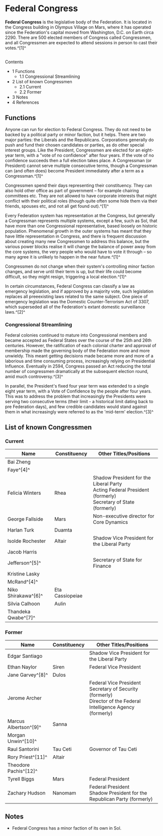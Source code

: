 # Federal Congress
**Federal Congress** is the legislative body of the Federation. It is located in the Congress building in Olympus Village on Mars, where it has operated since the Federation's capital moved from Washington, D.C. on Earth circa 2290. There are 500 elected members of Congress called Congressmen, and all Congressmen are expected to attend sessions in person to cast their votes.^[1]^

## 

Contents

- 1 Functions
    - 1.1 Congressional Streamlining
- 2 List of known Congressmen
    - 2.1 Current
    - 2.2 Former
- 3 Notes
- 4 References

## Functions

Anyone can run for election to Federal Congress. They do not need to be backed by a political party or minor faction, but it helps. There are two major parties: the Liberals and the Republicans. Corporations generally do push and fund their chosen candidates or parties, as do other special interest groups. Like the President, Congressmen are elected for an eight-year term, with a "vote of no confidence" after four years. If the vote of no confidence succeeds then a full election takes place. A Congressman (or President) cannot serve multiple consecutive terms, though a Congressman can (and often does) become President immediately after a term as a Congressman.^[1]^

Congressmen spend their days representing their constituency. They can also hold other office as part of government – for example chairing committees etc. They are not allowed to have corporate interests that might conflict with their political roles (though quite often some hide them via their friends, spouses etc, and not all get found out).^[1]^

Every Federation system has representation at the Congress, but generally a Congressman represents multiple systems, except a few, such as Sol, that have more than one Congressional representative, based loosely on historic population. Phenomenal growth in the outer systems has meant that they have little representation in Congress, and there is frequent discussion about creating many new Congressmen to address this balance, but the various power blocks realise it will change the balance of power away from the core systems, the very people who would have to vote it through – so many agree it is unlikely to happen in the near future.^[1]^

Congressmen do not change when their system's controlling minor faction changes, and serve until their term is up, but their life could become difficult, so they might resign, triggering a local election.^[1]^

In certain circumstances, Federal Congress can classify a law as emergency legislation, and if approved by a majority vote, such legislation replaces all preeexisting laws related to the same subject. One piece of emergency legislation was the Domestic Counter-Terrorism Act of 3307, which superseded all of the Federation's extant domestic surveillance laws.^[2]^

### Congressional Streamlining

Federal colonies continued to mature into Congressional members and became accepted as Federal States over the course of the 25th and 26th centuries. However, the ratification of each colonial charter and approval of membership made the governing body of the Federation more and more unwieldy. This meant getting decisions made became more and more of a laborious and time consuming process, increasingly relying on Presidential Influence. Eventually in 2594, Congress passed an Act reducing the total number of congressmen dramatically at the subsequent election round, amid much controversy.^[3]^

In parallel, the President's fixed four year term was extended to a single eight year term, with a Vote of Confidence by the people after four years. This was to address the problem that increasingly the Presidents were serving two consecutive terms (their limit - a historical limit dating back to pre Federation days), and few credible candidates would stand against them in what increasingly were referred to as the 'mid-term' election.^[3]^

## List of known Congressmen

### Current

| Name | Constituency | Other Titles/Positions |
| --- | --- | --- |
| Bai Zheng |  |  |
| Faye^[4]^ |  |  |
| Felicia Winters | Rhea | Shadow President for the Liberal Party<br>Acting Federal President (formerly)<br>Secretary of State (formerly) |
| George Fallside | Mars | Non-executive director for Core Dynamics |
| Harlan Turk | Duamta |  |
| Isolde Rochester | Altair | Shadow Vice President for the Liberal Party |
| Jacob Harris |  |  |
| Jefferson^[5]^ |  | Secretary of State for Finance |
| Kristine Lasky |  |  |
| McRand^[4]^ |  |  |
| Niko Shirakawa^[6]^ | Eta Cassiopeiae |  |
| Silvia Calhoon | Aulin |  |
| Thandeka Qwabe^[7]^ |  |  |

### Former

| Name | Constituency | Other Titles/Positions |
| --- | --- | --- |
| Edgar Santiago |  | Shadow Vice President for the Liberal Party |
| Ethan Naylor | Siren | Federal Vice President |
| Jane Garvey^[8]^ | Dulos |  |
| Jerome Archer |  | Federal Vice President<br>Secretary of Security (formerly)<br>Director of the Federal Intelligence Agency (formerly) |
| Marcus Albertson^[9]^ | Sanna |  |
| Morgan Unwin^[10]^ |  |  |
| Raul Santorini | Tau Ceti | Governor of Tau Ceti |
| Rory Priest^[11]^ | Altair |  |
| Theodore Pachis^[12]^ |  |  |
| Tyrell Biggs | Mars | Federal President |
| Zachary Hudson | Nanomam | Federal President<br>Shadow President for the Republican Party (formerly) |

## Notes

- Federal Congress has a minor faction of its own in Sol.